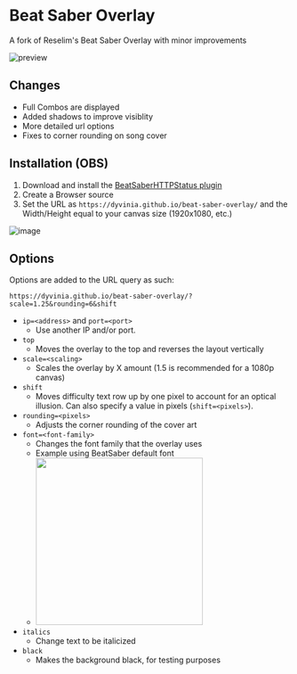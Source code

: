 # Beat Saber Overlay

A fork of Reselim's Beat Saber Overlay with minor improvements

![preview](https://i.imgur.com/DxK2thp.png)

## Changes
- Full Combos are displayed
- Added shadows to improve visiblity
- More detailed url options
- Fixes to corner rounding on song cover

## Installation (OBS)

1. Download and install the [BeatSaberHTTPStatus plugin](https://github.com/opl-/beatsaber-http-status/releases)
2. Create a Browser source
3. Set the URL as `https://dyvinia.github.io/beat-saber-overlay/` and the Width/Height equal to your canvas size (1920x1080, etc.)

![image](https://i.imgur.com/i8YmwDR.png)

## Options

Options are added to the URL query as such:

```
https://dyvinia.github.io/beat-saber-overlay/?scale=1.25&rounding=6&shift
```

- `ip=<address>` and `port=<port>`
	* Use another IP and/or port.
- `top`
	* Moves the overlay to the top and reverses the layout vertically
- `scale=<scaling>`
	* Scales the overlay by X amount (1.5 is recommended for a 1080p canvas)
- `shift`
	* Moves difficulty text row up by one pixel to account for an optical illusion. Can also specify a value in pixels (`shift=<pixels>`).
- `rounding=<pixels>`
	* Adjusts the corner rounding of the cover art
- `font=<font-family>`
	* Changes the font family that the overlay uses
	* Example using BeatSaber default font
	* <img src="https://i.imgur.com/HcLUc41.png" width="300"/>
- `italics`
	* Change text to be italicized 
- `black`
	* Makes the background black, for testing purposes
